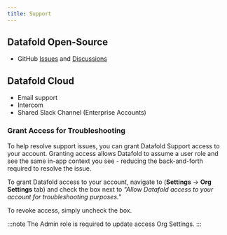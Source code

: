 ```yaml
---
title: Support
---
```

## Datafold Open-Source

- GitHub [Issues](https://github.com/datafold/data-diff/issues) and [Discussions](https://github.com/datafold/data-diff/discussions)

## Datafold Cloud

- Email support
- Intercom
- Shared Slack Channel (Enterprise Accounts)

### Grant Access for Troubleshooting

To help resolve support issues, you can grant Datafold Support access to your account. Granting access allows Datafold to assume a user role and see the same in-app context you see - reducing the back-and-forth required to resolve the issue.

To grant Datafold access to your account, navigate to (**Settings** &rarr; **Org Settings** tab) and check the box next to *"Allow Datafold access to your account for troubleshooting purposes."*

To revoke access, simply uncheck the box.

:::note
The Admin role is required to update access Org Settings.
:::